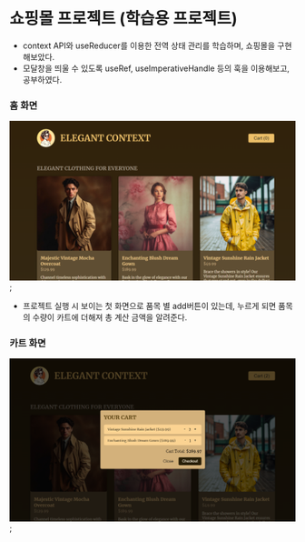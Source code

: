 # 쇼핑몰 프로젝트 (학습용 프로젝트)
- context API와 useReducer를 이용한 전역 상태 관리를 학습하며, 쇼핑몰을 구현해보았다.
- 모달창을 띄울 수 있도록 useRef, useImperativeHandle 등의 훅을 이용해보고, 공부하였다.

### 홈 화면
![home](images/shop.png);
- 프로젝트 실행 시 보이는 첫 화면으로 품목 별 add버튼이 있는데, 누르게 되면 품목의 수량이 카트에 더해져 총 계산 금액을 알려준다.

### 카트 화면
![cart](images/cart.png);